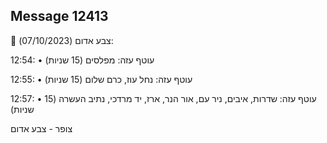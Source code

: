 ## Message 12413

🔴 צבע אדום (07/10/2023):

12:54:
• עוטף עזה: מפלסים (15 שניות)

12:55:
• עוטף עזה: נחל עוז, כרם שלום (15 שניות)

12:57:
• עוטף עזה: שדרות, איבים, ניר עם, אור הנר, ארז, יד מרדכי, נתיב העשרה (15 שניות)

צופר - צבע אדום

